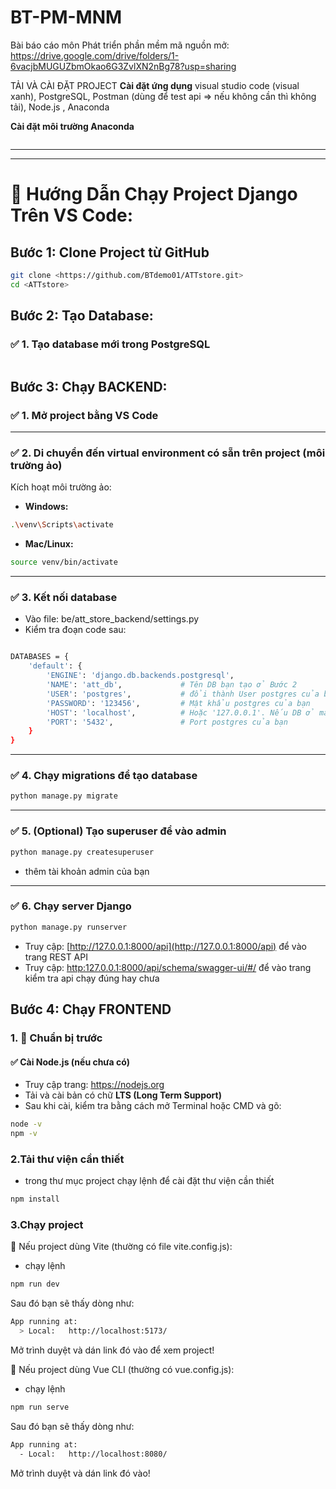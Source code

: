 # BT-PM-MNM
Bài báo cáo môn Phát triển phần mềm mã nguồn mở:
https://drive.google.com/drive/folders/1-6vacjbMUGUZbmOkao6G3ZvlXN2nBg78?usp=sharing

TẢI VÀ CÀI ĐẶT PROJECT
**Cài đặt ứng dụng**
visual studio code (visual xanh), PostgreSQL, Postman (dùng để test api => nếu không cần thì không tải), Node.js , Anaconda

**Cài đặt môi trường Anaconda**
```bash

```

---

---

# 📖 Hướng Dẫn Chạy Project Django Trên VS Code:

## Bước 1: Clone Project từ GitHub
```bash
git clone <https://github.com/BTdemo01/ATTstore.git>
cd <ATTstore>
```


## Bước 2: Tạo Database:

### ✅ 1. Tạo database mới trong PostgreSQL 
```bash

```


## Bước 3: Chạy BACKEND:

### ✅ 1. Mở project bằng VS Code


---

### ✅ 2. Di chuyển đến virtual environment có sẵn trên project (môi trường ảo)

Kích hoạt môi trường ảo:
- **Windows:**
```bash
.\venv\Scripts\activate
```
- **Mac/Linux:**
```bash
source venv/bin/activate
```


---

### ✅ 3. Kết nối database
- Vào file:  be/att_store_backend/settings.py
- Kiểm tra đoạn code sau:
  
```bash

DATABASES = {
    'default': {
        'ENGINE': 'django.db.backends.postgresql',
        'NAME': 'att_db',             # Tên DB bạn tạo ở Bước 2
        'USER': 'postgres',           # đổi thành User postgres của bạn 
        'PASSWORD': '123456',         # Mật khẩu postgres của bạn 
        'HOST': 'localhost',          # Hoặc '127.0.0.1'. Nếu DB ở máy khác, điền IP/hostname
        'PORT': '5432',               # Port postgres của bạn 
    }
}

```

---

### ✅ 4. Chạy migrations để tạo database
```bash
python manage.py migrate
```

---

### ✅ 5. (Optional) Tạo superuser để vào admin

```bash
python manage.py createsuperuser
```
- thêm tài khoản admin của bạn


---

### ✅ 6. Chạy server Django


```bash
python manage.py runserver
```

- Truy cập: [http://127.0.0.1:8000/api](http://127.0.0.1:8000/api)  để vào trang REST API
- Truy cập: [http:127.0.0.1:8000/api/schema/swagger-ui/#/](http:127.0.0.1:8000/api/schema/swagger-ui/#/)  để vào trang kiểm tra api chạy đúng hay chưa


## Bước 4: Chạy FRONTEND

### 1. 🧰 Chuẩn bị trước

#### ✅ Cài Node.js (nếu chưa có)

- Truy cập trang: https://nodejs.org
- Tải và cài bản có chữ **LTS (Long Term Support)**
- Sau khi cài, kiểm tra bằng cách mở Terminal hoặc CMD và gõ:

```bash
node -v
npm -v
```

### 2.Tải thư viện cần thiết
- trong thư mục project chạy lệnh để cài đặt thư viện cần thiết

```bash
npm install
```

### 3.Chạy project
🔹 Nếu project dùng Vite (thường có file vite.config.js):
- chạy lệnh

```bash
npm run dev
```

Sau đó bạn sẽ thấy dòng như:
```bash
App running at:
  > Local:   http://localhost:5173/
```

Mở trình duyệt và dán link đó vào để xem project!

🔹 Nếu project dùng Vue CLI (thường có vue.config.js):

- chạy lệnh

```bash
npm run serve
```

Sau đó bạn sẽ thấy dòng như:

```bash
App running at:
  - Local:   http://localhost:8080/
```

Mở trình duyệt và dán link đó vào!

